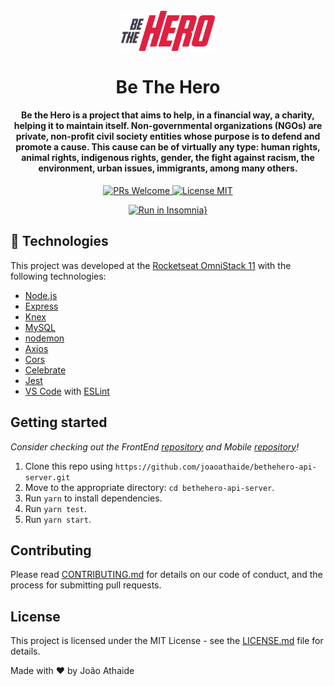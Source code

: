 <h1 align="center">
<br>
  <img src="assets/logo.svg" alt="bethehero" width="150">
<br>
<br>
Be The Hero
</h1>

<h4 align="center">
  Be the Hero is a project that aims to help, in a financial way, a charity, helping it to maintain itself. Non-governmental organizations (NGOs) are private, non-profit civil society entities whose purpose is to defend and promote a cause. This cause can be of virtually any type: human rights, animal rights, indigenous rights, gender, the fight against racism, the environment, urban issues, immigrants, among many others.
</h4>
<p align="center">
  <a href="http://makeapullrequest.com">
    <img src="https://img.shields.io/badge/PRs-welcome-brightgreen.svg?style=flat-square" alt="PRs Welcome">
  </a>
  <a href="https://opensource.org/licenses/MIT">
    <img src="https://img.shields.io/badge/license-MIT-blue.svg?style=flat-square" alt="License MIT">
  </a>
</p>

<div align="center">

[![Run in Insomnia}](https://insomnia.rest/images/run.svg)](https://insomnia.rest/run/?label=Be%20the%20Hero&uri=https%3A%2F%2Fraw.githubusercontent.com%2Fjoaoathaide%2Fbethehero-api-server%2Fmaster%2Finsomnia-bethehero.json%3Ftoken%3DAMB7SLXUMQW2UG7CW457I526RDFRO)

</div>

## :rocket: Technologies

This project was developed at the [Rocketseat OmniStack 11]() with the following technologies:

-   [Node.js](https://nodejs.org/en/)
-   [Express](https://expressjs.com/)
-   [Knex](http://knexjs.org/)
-   [MySQL]()
-   [nodemon](https://nodemon.io/)
-   [Axios](https://www.npmjs.com/package/axios)
-   [Cors](https://www.npmjs.com/package/cors)
-   [Celebrate](https://www.npmjs.com/package/celebrate)
-   [Jest](https://www.npmjs.com/package/jest)
-   [VS Code](https://code.visualstudio.com) with [ESLint](https://marketplace.visualstudio.com/items?itemName=dbaeumer.vscode-eslint)

## Getting started

_Consider checking out the FrontEnd [repository](https://github.com/joaoathaide/bethehero-web) and Mobile [repository](https://github.com/joaoathaide/bethehero-mobile)!_

1. Clone this repo using `https://github.com/joaoathaide/bethehero-api-server.git`
2. Move to the appropriate directory: `cd bethehero-api-server`.<br />
3. Run `yarn` to install dependencies.<br />
4. Run `yarn test`.
5. Run `yarn start`.

## Contributing

Please read [CONTRIBUTING.md](CONTRIBUTING.md) for details on our code of conduct, and the process for submitting pull requests.

## License

This project is licensed under the MIT License - see the [LICENSE.md](LICENSE.md) file for details.

Made with ♥ by João Athaide
